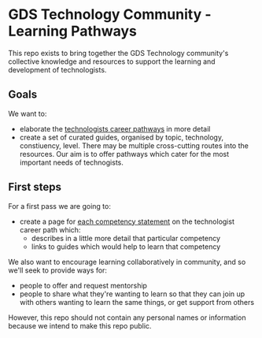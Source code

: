 # GDS Technology Community - Learning Pathways

This repo exists to bring together the GDS Technology community's collective knowledge and resources to support the learning and development of technologists.

## Goals

We want to:

- elaborate the [technologists career pathways](https://docs.google.com/document/d/1_svjdchS8LIyKDF6-FAfVPSuvJmoIRgTQukuxl0XRfM/edit) in more detail
- create a set of curated guides, organised by topic, technology, constiuency, level. There may be multiple cross-cutting routes into the resources. Our aim is to offer pathways which cater for the most important needs of technogists.

## First steps

For a first pass we are going to:

- create a page for [each competency statement](/career-path/competencies/) on the technologist career path which:
  - describes in a little more detail that particular competency
  - links to guides which would help to learn that competency

We also want to encourage learning collaboratively in community, and so we'll seek to provide ways for:

- people to offer and request mentorship
- people to share what they're wanting to learn so that they can join up with others wanting to learn the same things, or get support from others

However, this repo should not contain any personal names or information because we intend to make this repo public.
